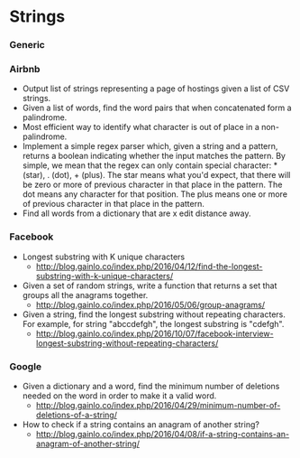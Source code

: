 Strings
==

### Generic

### Airbnb

- Output list of strings representing a page of hostings given a list of CSV strings.
- Given a list of words, find the word pairs that when concatenated form a palindrome.
- Most efficient way to identify what character is out of place in a non-palindrome.
- Implement a simple regex parser which, given a string and a pattern, returns a boolean indicating whether the input matches the pattern. By simple, we mean that the regex can only contain special character: * (star), . (dot), + (plus). The star means what you'd expect, that there will be zero or more of previous character in that place in the pattern. The dot means any character for that position. The plus means one or more of previous character in that place in the pattern.
- Find all words from a dictionary that are x edit distance away.

### Facebook

- Longest substring with K unique characters
  - http://blog.gainlo.co/index.php/2016/04/12/find-the-longest-substring-with-k-unique-characters/
- Given a set of random strings, write a function that returns a set that groups all the anagrams together.
  - http://blog.gainlo.co/index.php/2016/05/06/group-anagrams/
- Given a string, find the longest substring without repeating characters. For example, for string "abccdefgh", the longest substring is "cdefgh".
  - http://blog.gainlo.co/index.php/2016/10/07/facebook-interview-longest-substring-without-repeating-characters/

### Google

- Given a dictionary and a word, find the minimum number of deletions needed on the word in order to make it a valid word.
  - http://blog.gainlo.co/index.php/2016/04/29/minimum-number-of-deletions-of-a-string/
- How to check if a string contains an anagram of another string?
  - http://blog.gainlo.co/index.php/2016/04/08/if-a-string-contains-an-anagram-of-another-string/

